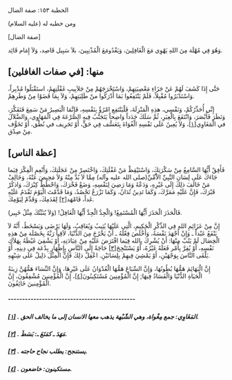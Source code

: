  الخطبة  ١٥٣: صفة الضال	

ومن خطبه له (عليه السلام)

[صفة الضال]

وَهُوَ فِي مُهْلَة مِنَ اللهِ يَهْوِي مَعَ الْغَافِلِينَ، وَيَغْدُومَعَ الْمُذْنِبِينَ، بلاَ سَبِيل قَاصِد، وَلاَ إِمَام قَائِد.

## منها: [في صفات الغافلين]

حَتَّى إِذَا كَشَفَ لَهُمْ عَنْ جَزَاءِ مَعْصِيَتِهِمْ،  وَاسْتَخْرَجَهُمْ مِنْ جَلاَبِيبِ غَفْلَتِهِمُ، استَقْبَلُوا مُدْبِراً،  وَاسْتَدْبَرُوا مُقْبِلاً، فَلَمْ يَنْتَفِعُوا بَمَا أَدْرَكُوا منْ  طَلِبَتِهِمْ، وَلاَ بِمَا قَضَوْا مِنْ وَطَرِهِمْ.

إِنِّي أُحَذِّرُكُمْ، وَنَفْسِي، هذِهِ الْمَنْزِلَةَ،  فَلْيَنْتَفِعِ امْرُؤٌ بِنَفْسِهِ، فَإِنَّمَا الْبَصِيرُ مَنْ سَمِعَ  فَتَفَكَّرَ، وَنَظَرَ فَأَبْصَرَ، وَانْتَفَعَ بِالْعِبَرِ، ثُمَّ سَلَكَ  جَدَداً وَاضِحاً يَتَجَنَّبُ فِيهِ الصَّرْعَةَ فِي الْمَهَاوِي،  وَالضَّلاَلَ في الْمَغَاوِي[[١\]](https://arabic.balaghah.net/node/617#_ftn1)، وَلاَ يُعِينُ عَلَى نَفْسِهِ الْغُوَاةَ بِتَعَسُّف فِي حَقٍّ، أَوْ تَحَرِيف في نُطْق، أَوْ تَخَوُّف مِنْ صِدْق.

## [عظة الناس]

فَأَفِقْ أَيُّهَا السَّامِعُ مِنْ سَكْرَتِكَ، وَاسْتَيْقِظْ مَنْ غَفْلَتِكَ، وَاخْتَصِرْ مِنْ عَجَلَتِكَ، وَأَنْعِمِ الْفِكْرَ  فِيَما جَاءَكَ عَلَى لِسَانِ النَّبِيِّ الاُْمِّيِّ(صلى الله عليه وآله)  مِمَّا لاَ بُدَّ مِنْهُ وَلاَ مَحِيصَ عَنْهُ، وَخَالِفْ مَنْ خَالَفَ  ذلِكَ إِلَى غَيْرِهِ، وَدَعْهُ وَمَا رَضِيَ لِنَفْسِهِ، وَضَعْ فَخْرَكَ، وَاحْطُطْ كِبْرَكَ، وَاذكُرْ قَبْرَكَ، فَإِنَّ عَلَيْهِ مَمَرَّكَ،  وَكَمَا تَدِينُ تُدَانُ، وَكَمَا تَزْرَعُ تَحْصُدُ، وَمَا قَدَّمْتَ  الْيَوْمَ تَقْدَمُ عَلَيْهِ غَداً، فَامْهَد[[٢\]](https://arabic.balaghah.net/node/617#_ftn2) لِقَدَمِكَ، وَقَدِّمْ لِيَوْمِكَ.

فَالْحَذَرَ الْحَذَرَ أَيُّهَا الْمُسْتَمِعُ! وَالْجِدَّ الْجِدَّ أَيُّهَا الْغَافِلُ! (وَلاَ يُنَبِّئُكَ مِثْلُ خَبِير).

إِنَّ مِنْ عَزَائِمِ اللهِ فِي الذِّكْرِ الْحَكِيمِ،  الَّتِي عَلَيْهَا يُثِيبُ وَيُعَاقِبُ، وَلَهَا يَرْضَى وَيَسْخَطُ،  أَنَّهُ لاَ يَنْفَعُ عَبْداً ـ وَإِنْ أَجْهَدَ نَفْسَهُ، وَأَخْلَصَ  فِعْلَهُ ـ أَنْ يَخْرُجَ مِنَ الدُّنْيَا، لاَقِياً رَبَّهُ بِخَصْلَة  مِنْ هذِهِ الْخِصَال لَمْ يَتُبْ مِنْهَا: أَنْ يُشْرِكَ بِالله فِيَما  افْتَرَضَ عَلَيْهِ مِنْ عِبَادَتِهِ، أَوْ يَشْفِيَ غَيْظَهُ بِهَلاَكِ  نَفْسِهِ، أَوْ يُقِرَّ بِأَمْر فَعَلَهُ غَيْرُهُ، أَوْ يَسْتَنْجِحَ[[٣\]](https://arabic.balaghah.net/node/617#_ftn3) حَاجَةً إِلَى النَّاسِ بِإِظْهَارِ بِدْعَة فِي دِينِهِ، أَوْ يَلْقَى  النَّاسَ بِوَجْهَيْنِ، أَوْ يَمْشِيَ فِيهِمْ بِلِسَانَيْنِ. اعْقِلْ  ذلِكَ فَإِنَّ الْمِثْلَ دَلِيلٌ عَلَى شِبْهِهِ.

إِنَّ الْبَهَائِمَ هَمُّهَا بُطُونُهَا، وَإِنَّ السِّبَاعَ  هَمُّهَا الْعُدْوَانُ عَلَى غَيْرِهَا، وَإِنَّ النِّسَاءَ هَمُّهُنَّ  زِينَةُ الْحَيَاةِ الدُّنْيَا وَالْفَسَادُ فِيهَا; إِنَّ الْمُؤْمِنِينَ  مُسْتَكِينُونَ[[٤\]](https://arabic.balaghah.net/node/617#_ftn4)، إِنَّ الْمُؤْمِنينَ مُشْفِقُونَ، إِنَّ الْمُؤْمِنينَ خَائِفُونَ.

##### ---------------------------------------------

##### [[١\]](https://arabic.balaghah.net/node/617#_ftnref1) . المَغَاوِي: جمع مِغْواة، وهي الشّبْهة يذهب معها الانسان إلى ما يخالف الحق.

##### [[٢\]](https://arabic.balaghah.net/node/617#_ftnref2) . مَهَدَ ـ كمَنَعَ ـ: بَسَطَ.

##### [[٣\]](https://arabic.balaghah.net/node/617#_ftnref3) . يستنجح: يطلب نجاح حاجته.

##### [[٤\]](https://arabic.balaghah.net/node/617#_ftnref4) . مستكينون: خاضعون. 
